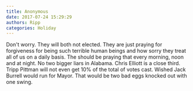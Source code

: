 ```yaml
---
title: Anonymous
date: 2017-07-24 15:29:29
authors: Ripp
categories: Holiday
---
```


 Don't worry. They will both not elected. They are just praying for forgiveness for being such terrible human beings and how sorry they treat all of us on a daily basis. The should be praying that every morning, noon and at night. No two bigger liars in Alabama. Chris Elliott is a close third. Tripp Pittman will not even get 10% of the total of votes cast. Wished Jack Burrell would run for Mayor. That would be two bad eggs knocked out with one swing.